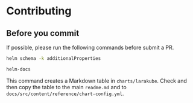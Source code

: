 # Contributing

## Before you commit

If possible, please run the following commands before submit a PR.

```bash
helm schema -k additionalProperties
```

```bash
helm-docs
```

This command creates a Markdown table in `charts/larakube`. Check and then copy the table to the main `readme.md` and to `docs/src/content/reference/chart-config.yml`.

